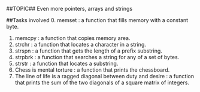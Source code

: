 ##TOPIC## 
Even more pointers, arrays and strings

##Tasks involved 
0. memset : a function that fills memory with a constant byte.
1. memcpy : a function that copies memory area.
2. strchr : a function that locates a character in a string.
3. strspn : a function that gets the length of a prefix substring.
4. strpbrk : a function that searches a string for any of a set of bytes.
5. strstr : a function that locates a substring.
6. Chess is mental torture : a function that prints the chessboard.
7. The line of life is a ragged diagonal between duty and desire : a function that prints the sum of the two diagonals of a square matrix of integers.




